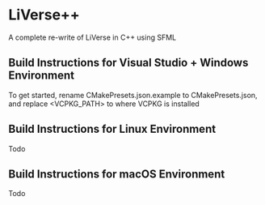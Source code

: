 # LiVerse++
A complete re-write of LiVerse in C++ using SFML

## Build Instructions for Visual Studio + Windows Environment
To get started, rename CMakePresets.json.example to CMakePresets.json, and replace <VCPKG_PATH>
to where VCPKG is installed

## Build Instructions for Linux Environment
Todo

## Build Instructions for macOS Environment
Todo